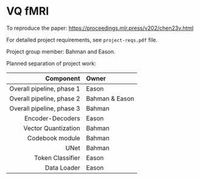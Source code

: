 # VQ fMRI

To reproduce the paper: https://proceedings.mlr.press/v202/chen23v.html 

For detailed project requirements, see `project-reqs.pdf` file.

Project group member: Bahman and Eason.

Planned separation of project work:

| Component | Owner |
| ---:|:---|
| Overall pipeline, phase 1| Eason |
| Overall pipeline, phase 2| Bahman & Eason|
| Overall pipeline, phase 3| Bahman|
| Encoder-Decoders | Eason |
| Vector Quantization | Bahman |
| Codebook module | Bahman |
| UNet | Bahman |
| Token Classifier | Eason |
| Data Loader | Eason |
